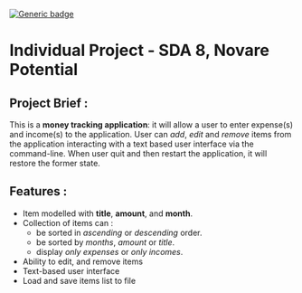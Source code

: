 [![Generic badge](https://img.shields.io/badge/Java-14-<COLOR>.svg)](https://shields.io/)

# Individual Project - SDA 8, Novare Potential


## Project Brief :

This is a **money tracking application**: it will allow a user to enter expense(s) and income(s) to the application.
User can *add*, *edit* and *remove* items from the application interacting with a text based user interface via the command-line.
When user quit and then restart the application, it will restore the former state.


## Features :
* Item modelled with **title**, **amount**, and **month**.
* Collection of items can :
    * be sorted in *ascending* or *descending* order. 
    * be sorted by *months*, *amount* or *title*.
    * display *only expenses* or *only incomes*.
* Ability to edit, and remove items
* Text-based user interface
* Load and save items list to file